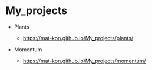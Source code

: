 # My_projects
- Plants
    - https://mat-kon.github.io/My_projects/plants/

- Momentum 
    - https://mat-kon.github.io/My_projects/momentum/
